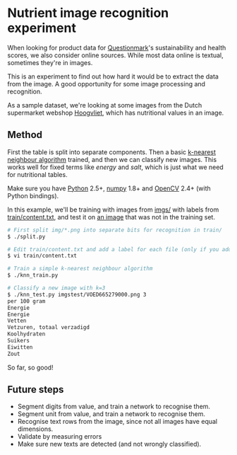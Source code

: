 Nutrient image recognition experiment
=====================================

When looking for product data for [Questionmark](http://www.thequestionmark.org/)'s
sustainability and health scores, we also consider online sources. While most data
online is textual, sometimes they're in images.

This is an experiment to find out how hard it would be to extract the data from the
image. A good opportunity for some image processing and recognition.

As a sample dataset, we're looking at some images from the Dutch supermarket webshop
[Hoogvliet](https://www.hoogvliet.com/), which has nutritional values in an image.


Method
------

First the table is split into separate components. Then a basic
[k-nearest neighbour algorithm](http://docs.opencv.org/3.1.0/d0/d72/tutorial_py_knn_index.html)
trained, and then we can classify new images. This works well for fixed terms
like _energy_ and _salt_, which is just what we need for nutritional tables.

Make sure you have [Python](http://www.python.org/) 2.5+, [numpy](http://www.numpy.org) 1.8+
and [OpenCV](http://www.opencv.org) 2.4+ (with Python bindings).

In this example, we'll be training with images from [imgs/](imgs) with labels
from [train/content.txt](train/content.txt), and test it on
[an image](imgstest/VOED665279000.png) that was not in the training set.

```sh
# First split img/*.png into separate bits for recognition in train/
$ ./split.py

# Edit train/content.txt and add a label for each file (only if you added images)
$ vi train/content.txt

# Train a simple k-nearest neighbour algorithm
$ ./knn_train.py

# Classify a new image with k=3
$ ./knn_test.py imgstest/VOED665279000.png 3
per 100 gram
Energie
Energie
Vetten
Vetzuren, totaal verzadigd
Koolhydraten
Suikers
Eiwitten
Zout
```

So far, so good!


Future steps
------------

* Segment digits from value, and train a network to recognise them.
* Segment unit from value, and train a network to recognise them.
* Recognise text rows from the image, since not all images have equal dimensions.
* Validate by measuring errors
* Make sure new texts are detected (and not wrongly classified).

